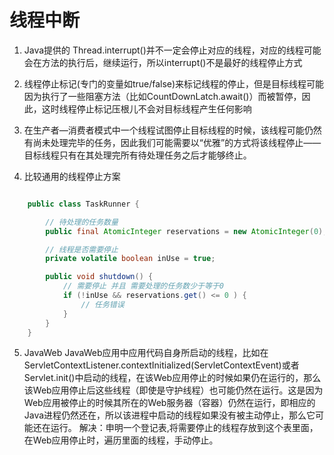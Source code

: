 # 线程中断

1. Java提供的 Thread.interrupt()并不一定会停止对应的线程，对应的线程可能会在方法的执行后，继续运行，所以interrupt()不是最好的线程停止方式

2. 线程停止标记(专门的变量如true/false)来标记线程的停止，但是目标线程可能因为执行了一些阻塞方法（比如CountDownLatch.await()）而被暂停，因此，这时线程停止标记压根儿不会对目标线程产生任何影响

3. 在生产者—消费者模式中一个线程试图停止目标线程的时候，该线程可能仍然有尚未处理完毕的任务，因此我们可能需要以“优雅”的方式将该线程停止——目标线程只有在其处理完所有待处理任务之后才能够终止。

4. 比较通用的线程停止方案
```java

	public class TaskRunner {

		// 待处理的任务数量
		public final AtomicInteger reservations = new AtomicInteger(0);

		// 线程是否需要停止
		private volatile boolean inUse = true;

		public void shutdown() {
			// 需要停止 并且 需要处理的任务数少于等于0
			if (!inUse && reservations.get() <= 0 ) {
				// 任务错误
			}
		}
	}
```

5. JavaWeb
JavaWeb应用中应用代码自身所启动的线程，比如在ServletContextListener.contextInitialized(ServletContextEvent)或者Servlet.init()中启动的线程，在该Web应用停止的时候如果仍在运行的，那么该Web应用停止后这些线程（即使是守护线程）也可能仍然在运行。这是因为Web应用被停止的时候其所在的Web服务器（容器）仍然在运行，即相应的Java进程仍然还在，所以该进程中启动的线程如果没有被主动停止，那么它可能还在运行。
解决：申明一个登记表,将需要停止的线程存放到这个表里面，在Web应用停止时，遍历里面的线程，手动停止。

